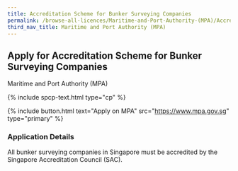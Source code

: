 ```yaml
---
title: Accreditation Scheme for Bunker Surveying Companies
permalink: /browse-all-licences/Maritime-and-Port-Authority-(MPA)/Accreditation-Scheme-for-Bunker-Surveying-Companies
third_nav_title: Maritime and Port Authority (MPA)
---
```


## Apply for Accreditation Scheme for Bunker Surveying Companies

Maritime and Port Authority (MPA)

{% include spcp-text.html type="cp" %}

{% include button.html text="Apply on MPA" src="https://www.mpa.gov.sg" type="primary" %}

<H3>Application Details</H3>

<p>All bunker surveying companies in Singapore must be accredited by the Singapore Accreditation Council (SAC).</p>


